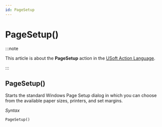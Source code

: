 ```yaml
---
id: PageSetup
---
```


# PageSetup()




:::note

This article is about the **PageSetup** action in the [USoft Action Language](/Task_flow/Action_Language_reference/USoft_Action_Language.md).

:::

## **PageSetup()**

Starts the standard Windows Page Setup dialog in which you can choose from the available paper sizes, printers, and set margins.

*Syntax*

```
PageSetup()
```

 